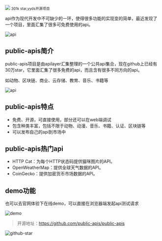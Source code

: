<img src="/assets/image/240720-api-1.png">
<small>301k star,yyds开源项目</small>

api作为现代开发中不可缺少的一环，使得很多功能的实现变的简单，最近发现了一个项目，里面汇集了很多可免费使用的api。

![api](/assets/image/240720-api-1.png)

## public-apis简介

public-apis项目是由apilayer汇集整理的一个公共api集合，现在github上已经有30万star，它里面汇集了很多免费的api，而且含有很多不同方向的api。

如动物、区块链、商业、云存储、教育、音乐、书籍等

![api](/assets/image/240720-api-2.png)

## public-apis特点

- 免费、开源，可直接使用，部分还可以在web端调试
- 包含种类丰富，包括不限于动物、动漫、音乐、书籍、认证、区块链等
- 可以发布自己的api到市场中


## public-apis热门api

- HTTP Cat：为每个HTTP状态码提供猫咪图片的API。
- OpenWeatherMap：提供全球天气数据的API。
- CoinGecko：提供加密货币市场数据的API。

## demo功能

也可以去官网体验下在线demo，可以直接在浏览器端发起api测试请求

![demo](/assets/image/240720-api-3.png)


>开源地址：https://github.com/public-apis/public-apis

![github-star](/assets/image/240720-api.png)